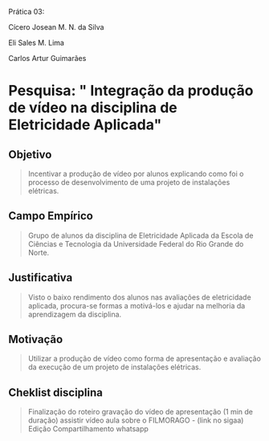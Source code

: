Prática 03:

Cícero Josean M. N. da Silva

Eli Sales M. Lima

Carlos Artur Guimarães

# Pesquisa: " Integração da produção de vídeo na disciplina de Eletricidade Aplicada"

## Objetivo

> Incentivar a produção de vídeo por alunos explicando como foi o processo de desenvolvimento de uma projeto de instalações elétricas.

## Campo Empírico

> Grupo de alunos da disciplina de Eletricidade Aplicada da Escola de Ciências e Tecnologia da Universidade Federal do Rio Grande do Norte.

## Justificativa

> Visto o baixo rendimento dos alunos nas avaliações de eletricidade aplicada, procura-se formas a motivá-los e ajudar na melhoria da aprendizagem da disciplina. 

## Motivação

> Utilizar a produção de vídeo como forma de apresentação e avaliação da execução de um projeto de instalações elétricas.


## Cheklist disciplina
> Finalização do roteiro
> gravação do vídeo de apresentação (1 min de duração)
> assistir vídeo aula sobre o FILMORAGO - (link no sigaa)
> Edição
> Compartilhamento whatsapp


